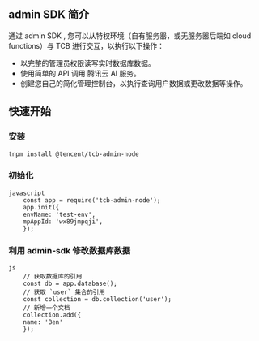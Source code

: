 ## admin SDK 简介

通过 admin SDK , 您可以从特权环境（自有服务器，或无服务器后端如 cloud functions）与 TCB 进行交互，以执行以下操作：
- 以完整的管理员权限读写实时数据库数据。
- 使用简单的 API 调用 腾讯云 AI 服务。
- 创建您自己的简化管理控制台，以执行查询用户数据或更改数据等操作。

 
## 快速开始
 
### 安装
```
tnpm install @tencent/tcb-admin-node
```
 
### 初始化
```
javascript
	const app = require('tcb-admin-node');
	app.init({
  	envName: 'test-env',
  	mpAppId: 'wx89jmpqji',
	});
```

### 利用 admin-sdk 修改数据库数据
  
```
js
	// 获取数据库的引用
	const db = app.database();
	// 获取 `user` 集合的引用
	const collection = db.collection('user');
	// 新增一个文档
	collection.add({
  	name: 'Ben'
	});
```